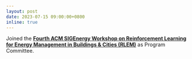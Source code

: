 ```yaml
---
layout: post
date: 2023-07-15 09:00:00+0800
inline: true
---
```


Joined the [**Fourth ACM SIGEnergy Workshop on Reinforcement Learning for Energy Management in Buildings & Cities (RLEM)**](https://www.rlem-workshop.net/) as Program Committee.
